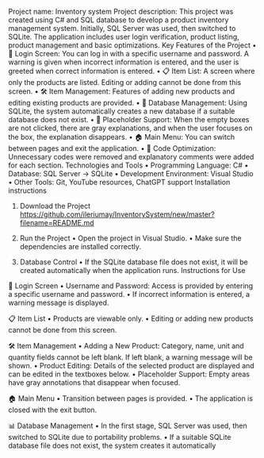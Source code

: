 Project name: Inventory system
Project description:
This project was created using C# and SQL database to develop a product inventory management system. Initially, SQL Server was used, then switched to SQLite. The application includes user login verification, product listing, product management and basic optimizations.
Key Features of the Project
	• 🔑 Login Screen: You can log in with a specific username and password. A warning is given when incorrect information is entered, and the user is greeted when correct information is entered.
	• 📋 Item List: A screen where only the products are listed. Editing or adding cannot be done from this screen.
	• 🛠️ Item Management: Features of adding new products and editing existing products are provided.
	• 📂 Database Management: Using SQLite, the system automatically creates a new database if a suitable database does not exist.
	• 📝 Placeholder Support: When the empty boxes are not clicked, there are gray explanations, and when the user focuses on the box, the explanation disappears.
	• 🏠 Main Menu: You can switch between pages and exit the application.
	• 🧹 Code Optimization: Unnecessary codes were removed and explanatory comments were added for each section.
Technologies and Tools
	• Programming Language: C#
	• Database: SQL Server → SQLite
	• Development Environment: Visual Studio
	• Other Tools: Git, YouTube resources, ChatGPT support
Installation instructions
1. Download the Project
https://github.com/ileriumay/InventorySystem/new/master?filename=README.md
2. Run the Project
	• Open the project in Visual Studio.
	• Make sure the dependencies are installed correctly.

3. Database Control
	• If the SQLite database file does not exist, it will be created automatically when the application runs.
Instructions for Use

🔑 Login Screen
	• Username and Password: Access is provided by entering a specific username and password.
	• If incorrect information is entered, a warning message is displayed.

📋 Item List
	• Products are viewable only.
	• Editing or adding new products cannot be done from this screen.

🛠️ Item Management
	• Adding a New Product: Category, name, unit and quantity fields cannot be left blank. If left blank, a warning message will be shown.
	• Product Editing: Details of the selected product are displayed and can be edited in the textboxes below.
	• Placeholder Support: Empty areas have gray annotations that disappear when focused.

🏠 Main Menu
	• Transition between pages is provided.
	• The application is closed with the exit button.

📊 Database Management
	• In the first stage, SQL Server was used, then switched to SQLite due to portability problems.
	• If a suitable SQLite database file does not exist, the system creates it automatically
